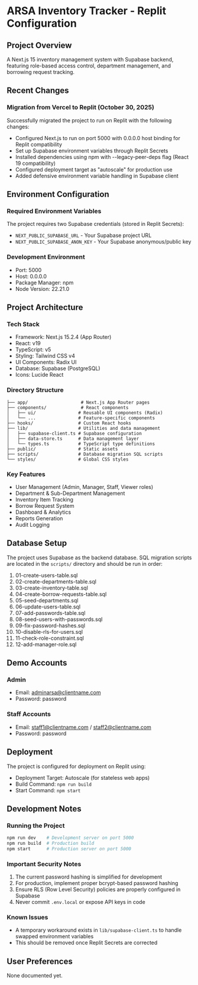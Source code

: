 # ARSA Inventory Tracker - Replit Configuration

## Project Overview
A Next.js 15 inventory management system with Supabase backend, featuring role-based access control, department management, and borrowing request tracking.

## Recent Changes

### Migration from Vercel to Replit (October 30, 2025)
Successfully migrated the project to run on Replit with the following changes:
- Configured Next.js to run on port 5000 with 0.0.0.0 host binding for Replit compatibility
- Set up Supabase environment variables through Replit Secrets
- Installed dependencies using npm with --legacy-peer-deps flag (React 19 compatibility)
- Configured deployment target as "autoscale" for production use
- Added defensive environment variable handling in Supabase client

## Environment Configuration

### Required Environment Variables
The project requires two Supabase credentials (stored in Replit Secrets):
- `NEXT_PUBLIC_SUPABASE_URL` - Your Supabase project URL
- `NEXT_PUBLIC_SUPABASE_ANON_KEY` - Your Supabase anonymous/public key

### Development Environment
- Port: 5000
- Host: 0.0.0.0
- Package Manager: npm
- Node Version: 22.21.0

## Project Architecture

### Tech Stack
- Framework: Next.js 15.2.4 (App Router)
- React: v19
- TypeScript: v5
- Styling: Tailwind CSS v4
- UI Components: Radix UI
- Database: Supabase (PostgreSQL)
- Icons: Lucide React

### Directory Structure
```
├── app/                    # Next.js App Router pages
├── components/             # React components
│   ├── ui/                # Reusable UI components (Radix)
│   └── ...                # Feature-specific components
├── hooks/                 # Custom React hooks
├── lib/                   # Utilities and data management
│   ├── supabase-client.ts # Supabase configuration
│   ├── data-store.ts      # Data management layer
│   └── types.ts           # TypeScript type definitions
├── public/                # Static assets
├── scripts/               # Database migration SQL scripts
└── styles/                # Global CSS styles
```

### Key Features
- User Management (Admin, Manager, Staff, Viewer roles)
- Department & Sub-Department Management
- Inventory Item Tracking
- Borrow Request System
- Dashboard & Analytics
- Reports Generation
- Audit Logging

## Database Setup

The project uses Supabase as the backend database. SQL migration scripts are located in the `scripts/` directory and should be run in order:

1. 01-create-users-table.sql
2. 02-create-departments-table.sql
3. 03-create-inventory-table.sql
4. 04-create-borrow-requests-table.sql
5. 05-seed-departments.sql
6. 06-update-users-table.sql
7. 07-add-passwords-table.sql
8. 08-seed-users-with-passwords.sql
9. 09-fix-password-hashes.sql
10. 10-disable-rls-for-users.sql
11. 11-check-role-constraint.sql
12. 12-add-manager-role.sql

## Demo Accounts

### Admin
- Email: adminarsa@clientname.com
- Password: password

### Staff Accounts
- Email: staff1@clientname.com / staff2@clientname.com
- Password: password

## Deployment

The project is configured for deployment on Replit using:
- Deployment Target: Autoscale (for stateless web apps)
- Build Command: `npm run build`
- Start Command: `npm start`

## Development Notes

### Running the Project
```bash
npm run dev    # Development server on port 5000
npm run build  # Production build
npm start      # Production server on port 5000
```

### Important Security Notes
1. The current password hashing is simplified for development
2. For production, implement proper bcrypt-based password hashing
3. Ensure RLS (Row Level Security) policies are properly configured in Supabase
4. Never commit `.env.local` or expose API keys in code

### Known Issues
- A temporary workaround exists in `lib/supabase-client.ts` to handle swapped environment variables
- This should be removed once Replit Secrets are corrected

## User Preferences
None documented yet.
